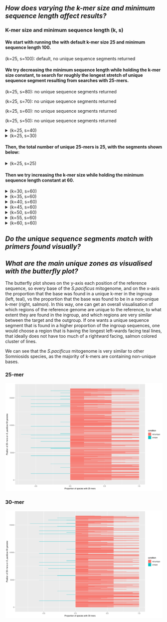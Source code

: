 ## _How does varying the k-mer size and minimum sequence length affect results?_

### K-mer size and minimum sequence length (k, s)

#### We start with running the with default k-mer size 25 and minimum sequence length 100.

(k=25, s=100): default, no unique sequence segments returned

#### We try decreasing the minimum sequence length while holding the k-mer size constant, to search for roughly the longest stretch of unique sequence segment resulting from searches with 25-mers.

(k=25, s=80): no unique sequence segments returned

(k=25, s=70): no unique sequence segments returned

(k=25, s=60): no unique sequence segments returned

(k=25, s=50): no unique sequence segments returned

<details>
  <summary>(k=25, s=40)</summary>
>NC_022734.1region15893-15932_size40_propspcIN25.0_propunivsOUT100.0_avgOUTentries0.0
TAAAAATTCATAACCCACATTAATTTATAATCAATATATT
</details>

<details>
  <summary>(k=25, s=30)</summary>
>NC_022734.1region13651-13687_size37_propspcIN28.2_propunivsOUT100.0_avgOUTentries0.0
TCTTATCCAACAAACACCTCTAATCAAATTATCTACA
>NC_022734.1region14795-14828_size34_propspcIN25.6_propunivsOUT100.0_avgOUTentries0.0
CACAGTTATTACTAATCTTCTTTCAGCCTTCCCA
>NC_022734.1region15893-15932_size40_propspcIN25.0_propunivsOUT100.0_avgOUTentries0.0
TAAAAATTCATAACCCACATTAATTTATAATCAATATATT
</details>

#### Then, the total number of unique 25-mers is 25, with the segments shown below: 
<details>
  <summary>(k=25, s=25)</summary>
>NC_022734.1region1167-1191_size25_propspcIN57.1_propunivsOUT100.0_avgOUTentries0.0
ACATTTTACACCTTTTAGTATGGGC
>NC_022734.1region2301-2325_size25_propspcIN14.3_propunivsOUT100.0_avgOUTentries0.0
TAATTTAATTGTTTTTGGTTGGGGC
>NC_022734.1region2943-2967_size25_propspcIN28.6_propunivsOUT100.0_avgOUTentries0.0
GGGCTACATACAATTCCGTAAAGGC
>NC_022734.1region4417-4441_size25_propspcIN57.1_propunivsOUT100.0_avgOUTentries0.0
TCTAGCCACCTGACAAAAACTTGCC
>NC_022734.1region5771-5795_size25_propspcIN28.6_propunivsOUT100.0_avgOUTentries0.0
TTGATTACTCCCCCCCTCTCTCCTG
>NC_022734.1region5858-5882_size25_propspcIN57.1_propunivsOUT100.0_avgOUTentries0.0
CCTTGCAGGTAATATAGCCCACGCC
>NC_022734.1region7077-7101_size25_propspcIN49.7_propunivsOUT100.0_avgOUTentries0.0
CACTCTGTCACTTTCTTTGTAAGAC
>NC_022734.1region7608-7632_size25_propspcIN57.1_propunivsOUT100.0_avgOUTentries0.0
AGAATCCCCCATTCGTGTTCTAGTA
>NC_022734.1region7758-7782_size25_propspcIN57.1_propunivsOUT100.0_avgOUTentries0.0
TTCAGAGATTTGTGGTGCTAACCAC
>NC_022734.1region8148-8172_size25_propspcIN57.1_propunivsOUT100.0_avgOUTentries0.0
ATTAATTGCCCTAGCAATTATAATT
>NC_022734.1region8355-8379_size25_propspcIN71.4_propunivsOUT100.0_avgOUTentries0.0
TTTACTACCATATACTTTTACACCC
>NC_022734.1region8476-8500_size25_propspcIN14.3_propunivsOUT100.0_avgOUTentries0.0
CACCTACTACCAGAAGGCACTCCAG
>NC_022734.1region8539-8563_size25_propspcIN14.3_propunivsOUT100.0_avgOUTentries0.0
AGCCTCTTTATTCGACCTTTAGCAC
>NC_022734.1region9092-9116_size25_propspcIN71.4_propunivsOUT100.0_avgOUTentries0.0
CCTTGCCCCCACACCAGAATTGGGC
>NC_022734.1region9794-9818_size25_propspcIN56.6_propunivsOUT100.0_avgOUTentries0.0
ACTGCGCTTCTTCCTTGTGGCGATC
>NC_022734.1region10598-10622_size25_propspcIN14.3_propunivsOUT100.0_avgOUTentries0.0
CCACATTTCCACTGAACCTATTATG
>NC_022734.1region11965-11989_size25_propspcIN57.1_propunivsOUT100.0_avgOUTentries0.0
CTTCCTCCTCATCTTCATTATCCTG
>NC_022734.1region13651-13687_size37_propspcIN28.2_propunivsOUT100.0_avgOUTentries0.0
TCTTATCCAACAAACACCTCTAATCAAATTATCTACA
>NC_022734.1region13930-13954_size25_propspcIN50.9_propunivsOUT100.0_avgOUTentries0.0
CATCTCCTCAACCCCCGCTCAACCA
>NC_022734.1region14768-14792_size25_propspcIN28.6_propunivsOUT100.0_avgOUTentries0.0
ATGAGGACAAATATCTTTCTGAGGA
>NC_022734.1region14795-14828_size34_propspcIN25.6_propunivsOUT100.0_avgOUTentries0.0
CACAGTTATTACTAATCTTCTTTCAGCCTTCCCA
>NC_022734.1region15260-15284_size25_propspcIN71.4_propunivsOUT100.0_avgOUTentries0.0
CTTTATCCTCATATTGGTTCCAATA
>NC_022734.1region15310-15334_size25_propspcIN14.3_propunivsOUT100.0_avgOUTentries0.0
ATACCTTCCGACCCCCAGCCCAAAC
>NC_022734.1region15893-15932_size40_propspcIN25.0_propunivsOUT100.0_avgOUTentries0.0
TAAAAATTCATAACCCACATTAATTTATAATCAATATATT
>NC_022734.1region16300-16324_size25_propspcIN28.6_propunivsOUT100.0_avgOUTentries0.0
ATCCTCGGACTCTGGTCATTAAGTA
</details>

#### Then we try increasing the k-mer size while holding the minimum sequence length constant at 60.

<details>
  <summary>(k=30, s=60)</summary>
>NC_022734.1region14763-14828_size66_propspcIN26.0_propunivsOUT100.0_avgOUTentries0.0
CTACCATGAGGACAAATATCTTTCTGAGGAGCCACAGTTATTACTAATCTTCTTTCAGCCTTCCCA
</details>

<details>
  <summary>(k=35, s=60)</summary>
>NC_022734.1region14758-14828_size71_propspcIN25.2_propunivsOUT100.0_avgOUTentries0.0
ATGTCCTACCATGAGGACAAATATCTTTCTGAGGAGCCACAGTTATTACTAATCTTCTTTCAGCCTTCCCA
</details>

<details>
  <summary>(k=40, s=60)</summary>
>NC_022734.1region14753-14828_size76_propspcIN24.4_propunivsOUT100.0_avgOUTentries0.0
GGGTTATGTCCTACCATGAGGACAAATATCTTTCTGAGGAGCCACAGTTATTACTAATCTTCTTTCAGCCTTCCCA
</details>

<details>
  <summary>(k=45, s=60)</summary>
>NC_022734.1region11930-11995_size66_propspcIN57.1_propunivsOUT100.0_avgOUTentries0.0
GCAAGAGCTATGAATATAATTATCTTTAACTCAGCCTTCCTCCTCATCTTCATTATCCTGTTATAC
>NC_022734.1region14748-14828_size81_propspcIN23.8_propunivsOUT100.0_avgOUTentries0.0
TTCGTGGGTTATGTCCTACCATGAGGACAAATATCTTTCTGAGGAGCCACAGTTATTACTAATCTTCTTTCAGCCTTCCCA
>NC_022734.1region15873-15932_size60_propspcIN21.4_propunivsOUT100.0_avgOUTentries0.0
TAATCAACAAATTCATTTCATAAAAATTCATAACCCACATTAATTTATAATCAATATATT
</details>

<details>
  <summary>(k=50, s=60)</summary>
>NC_022734.1region10573-10634_size62_propspcIN14.3_propunivsOUT100.0_avgOUTentries0.0
CATTAATGATTTTAGCAAGTCAAAACCACATTTCCACTGAACCTATTATGCGCCAACGAATT
>NC_022734.1region11925-11995_size71_propspcIN57.1_propunivsOUT100.0_avgOUTentries0.0
TCCAAGCAAGAGCTATGAATATAATTATCTTTAACTCAGCCTTCCTCCTCATCTTCATTATCCTGTTATAC
>NC_022734.1region13626-13687_size62_propspcIN22.6_propunivsOUT100.0_avgOUTentries0.0
ACGAAAAAATTGGCCCAAAAAGTACTCTTATCCAACAAACACCTCTAATCAAATTATCTACA
>NC_022734.1region14743-14828_size86_propspcIN23.3_propunivsOUT100.0_avgOUTentries0.0
CAGCCTTCGTGGGTTATGTCCTACCATGAGGACAAATATCTTTCTGAGGAGCCACAGTTATTACTAATCTTCTTTCAGCCTTCCCA
>NC_022734.1region15235-15334_size100_propspcIN41.9_propunivsOUT100.0_avgOUTentries0.0
GGGTTCTAGCCCTCCTATTCTCAATCTTTATCCTCATATTGGTTCCAATACTTCACACCTCAAAACAACGAAGCAATACCTTCCGACCCCCAGCCCAAAC
>NC_022734.1region15845-15932_size88_propspcIN19.2_propunivsOUT100.0_avgOUTentries0.0
ATACTATGATTAACCCACACTTCCTTAATAATCAACAAATTCATTTCATAAAAATTCATAACCCACATTAATTTATAATCAATATATT
</details>

<details>
  <summary>(k=55, s=60)</summary>
>NC_022734.1region10568-10634_size67_propspcIN14.3_propunivsOUT100.0_avgOUTentries0.0
CCTCCCATTAATGATTTTAGCAAGTCAAAACCACATTTCCACTGAACCTATTATGCGCCAACGAATT
>NC_022734.1region11920-11995_size76_propspcIN57.1_propunivsOUT100.0_avgOUTentries0.0
GCAACTCCAAGCAAGAGCTATGAATATAATTATCTTTAACTCAGCCTTCCTCCTCATCTTCATTATCCTGTTATAC
>NC_022734.1region13345-13453_size109_propspcIN60.0_propunivsOUT100.0_avgOUTentries0.0
CTTAATCATTACACTTAACCTCCCACCAACAAAAACCCAAATTATGACCATAACCCCATTACTAAAATTATCCGCCCTCCTAGTAACTATTATTGGCCTGCTAGTAGCA
>NC_022734.1region13621-13687_size67_propspcIN22.0_propunivsOUT100.0_avgOUTentries0.0
CTGAAACGAAAAAATTGGCCCAAAAAGTACTCTTATCCAACAAACACCTCTAATCAAATTATCTACA
>NC_022734.1region14738-14828_size91_propspcIN22.8_propunivsOUT100.0_avgOUTentries0.0
AGCAACAGCCTTCGTGGGTTATGTCCTACCATGAGGACAAATATCTTTCTGAGGAGCCACAGTTATTACTAATCTTCTTTCAGCCTTCCCA
>NC_022734.1region15212-15334_size123_propspcIN47.2_propunivsOUT100.0_avgOUTentries0.0
CTCTATCCCAAATAAACTTGGGGGGGTTCTAGCCCTCCTATTCTCAATCTTTATCCTCATATTGGTTCCAATACTTCACACCTCAAAACAACGAAGCAATACCTTCCGACCCCCAGCCCAAAC
>NC_022734.1region15840-15932_size93_propspcIN18.9_propunivsOUT100.0_avgOUTentries0.0
ATTACATACTATGATTAACCCACACTTCCTTAATAATCAACAAATTCATTTCATAAAAATTCATAACCCACATTAATTTATAATCAATATATT
</details>

<details>
  <summary>(k=60, s=60)</summary>
>NC_022734.1region1132-1191_size60_propspcIN57.1_propunivsOUT100.0_avgOUTentries0.0
TATCAATTATACCCACCATTAATTATTAAATTAAAACATTTTACACCTTTTAGTATGGGC
>NC_022734.1region2266-2325_size60_propspcIN14.3_propunivsOUT100.0_avgOUTentries0.0
TAATCCCCTGGGAATAATCACTCATACAATATTTCTAATTTAATTGTTTTTGGTTGGGGC
>NC_022734.1region2908-2967_size60_propspcIN28.6_propunivsOUT100.0_avgOUTentries0.0
ACAGCTTTTTTAACCTTAGTTGAACGAAAAATTCTGGGCTACATACAATTCCGTAAAGGC
>NC_022734.1region4382-4441_size60_propspcIN57.1_propunivsOUT100.0_avgOUTentries0.0
GTACTTCAAGGATTAGACCTTACCACAGGTTTAATTCTAGCCACCTGACAAAAACTTGCC
>NC_022734.1region5736-5795_size60_propspcIN28.6_propunivsOUT100.0_avgOUTentries0.0
GACATAGCTTTCCCGCGAATAAATAACATAAGCTTTTGATTACTCCCCCCCTCTCTCCTG
>NC_022734.1region5823-5882_size60_propspcIN57.1_propunivsOUT100.0_avgOUTentries0.0
GCAGGAGCCGGAACCGGCTGAACGGTCTATCCCCCCCTTGCAGGTAATATAGCCCACGCC
>NC_022734.1region7042-7101_size60_propspcIN44.3_propunivsOUT100.0_avgOUTentries0.0
ACCCCCGTATATTGATTTCAAGTCAATCACATCACCACTCTGTCACTTTCTTTGTAAGAC
>NC_022734.1region7573-7632_size60_propspcIN57.1_propunivsOUT100.0_avgOUTentries0.0
TTGTTAGAAACCGACCACCGAATAATTGTACCTATAGAATCCCCCATTCGTGTTCTAGTA
>NC_022734.1region7723-7782_size60_propspcIN57.1_propunivsOUT100.0_avgOUTentries0.0
ATTATTTCCCGACCAGGTGTTTATTATGGTCAATGTTCAGAGATTTGTGGTGCTAACCAC
>NC_022734.1region8113-8172_size60_propspcIN57.1_propunivsOUT100.0_avgOUTentries0.0
GACCAATTCTTAAGCCCCTCACTCCTTGGAATCCCATTAATTGCCCTAGCAATTATAATT
>NC_022734.1region8320-8379_size60_propspcIN65.2_propunivsOUT100.0_avgOUTentries0.0
CTAATATTATTTTTAATTACTATTAACCTTCTTGGTTTACTACCATATACTTTTACACCC
>NC_022734.1region8441-8500_size60_propspcIN14.3_propunivsOUT100.0_avgOUTentries0.0
TTGGGGTACTCAATCAACCCACCATTGCTCTTGGGCACCTACTACCAGAAGGCACTCCAG
>NC_022734.1region8504-8563_size60_propspcIN14.3_propunivsOUT100.0_avgOUTentries0.0
TATTAATCCCAATTTTAATTATTATCGAAACTATCAGCCTCTTTATTCGACCTTTAGCAC
>NC_022734.1region9057-9116_size60_propspcIN71.4_propunivsOUT100.0_avgOUTentries0.0
TTCCTCGGCTTTTTCTGGGCCTTCTACCACTCAAGCCTTGCCCCCACACCAGAATTGGGC
>NC_022734.1region9759-9818_size60_propspcIN48.6_propunivsOUT100.0_avgOUTentries0.0
TTTGACCCATTAGGAAGTGCACGCCTCCCATTCTCACTGCGCTTCTTCCTTGTGGCGATC
>NC_022734.1region10563-10634_size72_propspcIN14.3_propunivsOUT100.0_avgOUTentries0.0
TGGCTCCTCCCATTAATGATTTTAGCAAGTCAAAACCACATTTCCACTGAACCTATTATGCGCCAACGAATT
>NC_022734.1region11915-11995_size81_propspcIN57.1_propunivsOUT100.0_avgOUTentries0.0
TTGGTGCAACTCCAAGCAAGAGCTATGAATATAATTATCTTTAACTCAGCCTTCCTCCTCATCTTCATTATCCTGTTATAC
>NC_022734.1region13340-13453_size114_propspcIN59.3_propunivsOUT100.0_avgOUTentries0.0
GCTGGCTTAATCATTACACTTAACCTCCCACCAACAAAAACCCAAATTATGACCATAACCCCATTACTAAAATTATCCGCCCTCCTAGTAACTATTATTGGCCTGCTAGTAGCA
>NC_022734.1region13616-13687_size72_propspcIN21.4_propunivsOUT100.0_avgOUTentries0.0
CTAACCTGAAACGAAAAAATTGGCCCAAAAAGTACTCTTATCCAACAAACACCTCTAATCAAATTATCTACA
>NC_022734.1region13895-13954_size60_propspcIN46.2_propunivsOUT100.0_avgOUTentries0.0
CCACCAAAATCCCCTCGAACCATTTCTAAATTACTCATCTCCTCAACCCCCGCTCAACCA
>NC_022734.1region14733-14828_size96_propspcIN22.3_propunivsOUT100.0_avgOUTentries0.0
CTAATAGCAACAGCCTTCGTGGGTTATGTCCTACCATGAGGACAAATATCTTTCTGAGGAGCCACAGTTATTACTAATCTTCTTTCAGCCTTCCCA
>NC_022734.1region15207-15334_size128_propspcIN45.9_propunivsOUT100.0_avgOUTentries0.0
CTACGCTCTATCCCAAATAAACTTGGGGGGGTTCTAGCCCTCCTATTCTCAATCTTTATCCTCATATTGGTTCCAATACTTCACACCTCAAAACAACGAAGCAATACCTTCCGACCCCCAGCCCAAAC
>NC_022734.1region15835-15932_size98_propspcIN18.7_propunivsOUT100.0_avgOUTentries0.0
CCTTCATTACATACTATGATTAACCCACACTTCCTTAATAATCAACAAATTCATTTCATAAAAATTCATAACCCACATTAATTTATAATCAATATATT
>NC_022734.1region16265-16324_size60_propspcIN28.6_propunivsOUT100.0_avgOUTentries0.0
CATCTAGACCTAAATTGAGATATTAAATAAATGAAATCCTCGGACTCTGGTCATTAAGTA
</details>

## _Do the unique sequence segments match with primers found visually?_

## _What are the main unique zones as visualised with the butterfly plot?_
The butterfly plot shows on the y-axis each position of the reference sequence, so every base of the _S.pacificus_ mitogenome, and on the x-axis the proportion that the base was found in a unique k-mer in the ingroup (left, teal), vs the proportion that the base was found to be in a non-unique k-mer (right, salmon). In this way, one can get an overall visualisation of which regions of the reference genome are unique to the reference, to what extent they are found in the ingroup, and which regions are very similar between the target and the outgroup. If one wants a unique sequence segment that is found in a higher proportion of the ingroup sequences, one would choose a region that is having the longest left-wards facing teal lines, that ideally does not have too much of a rightward facing, salmon colored cluster of lines.

We can see that the _S.pacificus_ mitogenome is very similar to other Somniosids species, as the majority of k-mers are containing non-unique bases.

### 25-mer

<p align="center">
<img src="https://github.com/GlassLabGenomics/sleepershark_seq_analysis/blob/main/pacificus_vs_others/output/kmer25_butterflyplot.png" width="1000">
</p>

### 30-mer 

<p align="center">
<img src="https://github.com/GlassLabGenomics/sleepershark_seq_analysis/blob/main/pacificus_vs_others/output/kmer30_butterflyplot.png" width="1000">
</p>
